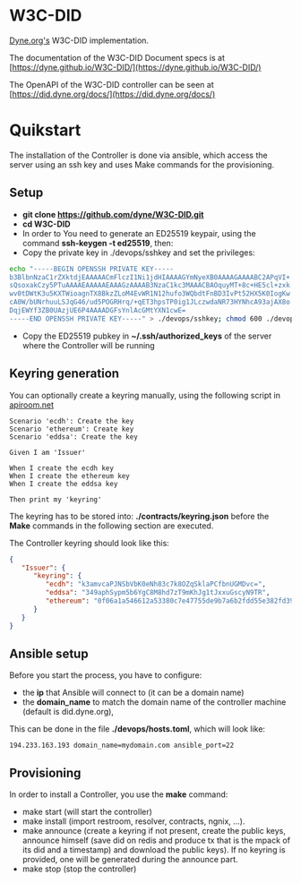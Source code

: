 # W3C-DID
[Dyne.org's](http://dyne.org/) W3C-DID implementation. 

The documentation of the W3C-DID Document specs is at [https://dyne.github.io/W3C-DID/](https://dyne.github.io/W3C-DID/)

The OpenAPI of the W3C-DID controller can be seen at [https://did.dyne.org/docs/](https://did.dyne.org/docs/)

# Quikstart

The installation of the Controller is done via ansible, which access the server using an ssh key and uses Make commands for the provisioning.

## Setup 

- **git clone https://github.com/dyne/W3C-DID.git**
- **cd W3C-DID**
- In order to You need to generate an ED25519 keypair, using the command **ssh-keygen -t ed25519**, then:
- Copy the private key in ./devops/sshkey and set the privileges:

```bash
echo "-----BEGIN OPENSSH PRIVATE KEY-----
b3BlbnNzaC1rZXktdjEAAAAACmFlczI1Ni1jdHIAAAAGYmNyeXB0AAAAGAAAABC2APqVI+
sQsoxakCzy5PTuAAAAEAAAAAEAAAGzAAAAB3NzaC1kc3MAAACBAOquyMT+8c+HE5cl+zxk
wv0tDWtK3u5KXTWioagnTX8BkzZLoM4EvWR1N12hufo3WQbdtFnBD3IvPt52HX5K0IogKw
cA0W/bUNrhuuLSJqG46/ud5POGRHrq/+qET3hpsTP0ig1JLczwdaNR73HYNhcA93ajAX8o
DqjEWYf3ZB0UAzjUE6P4AAAADGFsYnlAcGMtYXN1cwE=
-----END OPENSSH PRIVATE KEY-----" > ./devops/sshkey; chmod 600 ./devops/sshkey
```

- Copy the ED25519 pubkey in **~/.ssh/authorized_keys** of the server where the Controller will be running

## Keyring generation

You can optionally create a keyring manually, using the following script in [apiroom.net](https://apiroom.net) 

```gherkin
Scenario 'ecdh': Create the key
Scenario 'ethereum': Create key
Scenario 'eddsa': Create the key

Given I am 'Issuer'

When I create the ecdh key
When I create the ethereum key 
When I create the eddsa key

Then print my 'keyring'
```
The keyring has to be stored into: **./contracts/keyring.json** before the **Make** commands in the following section are executed.

The Controller keyring should look like this: 

```json
{
   "Issuer": {
      "keyring": {
         "ecdh": "k3amvcaPJNSbVbK0eNh83c7k8OZqSklaPCfbnUGMDvc=",
         "eddsa": "349aphSypm5b6YgC8M8hd7zT9mKhJg1tJxxuGscyN9TR",
         "ethereum": "0f06a1a546612a53380c7e47755de9b7a6b2fdd55e382fd39d48d2b862a55bfd"
      }
   }
}
```

## Ansible setup

Before you start the process, you have to configure: 
* the **ip** that Ansible will connect to (it can be a domain name)
* the **domain_name** to match the domain name of the controller machine (default is did.dyne.org), 

This can be done in the file **./devops/hosts.toml**, which will look like:

```
194.233.163.193 domain_name=mydomain.com ansible_port=22
```

## Provisioning

In order to install a Controller, you use the **make** command:

* make start (will start the controller)
* make install (import restroom, resolver, contracts, ngnix, ...). 
* make announce (create a keyring if not present, create the public keys, announce himself (save did on redis and produce tx that is the mpack of its did and a timestamp) and download the public keys). If no keyring is provided, one will be generated during the announce part.
* make stop (stop the controller)